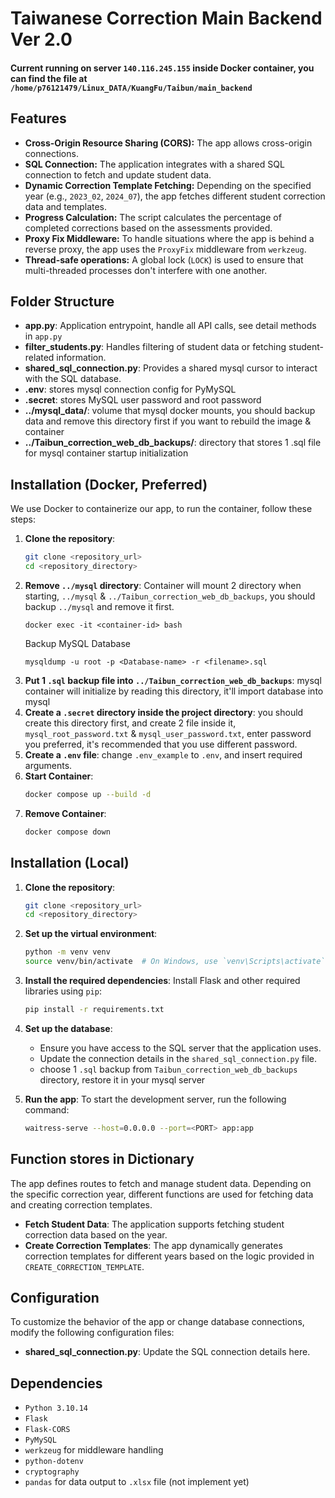 # Taiwanese Correction Main Backend Ver 2.0

#### Current running on server `140.116.245.155` inside Docker container, you can find the file at `/home/p76121479/Linux_DATA/KuangFu/Taibun/main_backend`

## Features

- **Cross-Origin Resource Sharing (CORS):** The app allows cross-origin connections.
- **SQL Connection:** The application integrates with a shared SQL connection to fetch and update student data.
- **Dynamic Correction Template Fetching:** Depending on the specified year (e.g., `2023_02`, `2024_07`), the app fetches different student correction data and templates.
- **Progress Calculation:** The script calculates the percentage of completed corrections based on the assessments provided.
- **Proxy Fix Middleware:** To handle situations where the app is behind a reverse proxy, the app uses the `ProxyFix` middleware from `werkzeug`.
- **Thread-safe operations:** A global lock (`LOCK`) is used to ensure that multi-threaded processes don't interfere with one another.

## Folder Structure

- **app.py**: Application entrypoint, handle all API calls, see detail methods in `app.py`
- **filter_students.py**: Handles filtering of student data or fetching student-related information.
- **shared_sql_connection.py**: Provides a shared mysql cursor to interact with the SQL database.
- **.env**: stores mysql connection config for PyMySQL
- **.secret**: stores MySQL user password and root password
- **../mysql_data/**: volume that mysql docker mounts, you should backup data and remove this directory first if you want to rebuild the image & container
- **../Taibun_correction_web_db_backups/**: directory that stores 1 .sql file for mysql container startup initialization

## Installation (Docker, Preferred)

We use Docker to containerize our app, to run the container, follow these steps:

1. **Clone the repository**:
    ```bash
    git clone <repository_url>
    cd <repository_directory>
    ```
2. **Remove `../mysql` directory**:
    Container will mount 2 directory when starting, `../mysql` & `../Taibun_correction_web_db_backups`, you should backup `../mysql` and remove it first.
    ```
   docker exec -it <container-id> bash
   ```
   Backup MySQL Database
   ```
   mysqldump -u root -p <Database-name> -r <filename>.sql
   ```
3. **Put 1 `.sql` backup file into `../Taibun_correction_web_db_backups`**: mysql container will initialize by reading this directory, it'll import database into mysql
4. **Create a `.secret` directory inside the project directory**: you should create this directory first, and create 2 file inside it, `mysql_root_password.txt` & `mysql_user_password.txt`, enter password you preferred, it's recommended that you use different password.
5. **Create a `.env` file**: change `.env_example` to `.env`, and insert required arguments.
6. **Start Container**:
    ```bash
   docker compose up --build -d
   ```
7. **Remove Container**:
    ```bash
   docker compose down
    ```
## Installation (Local)

1. **Clone the repository**:
    ```bash
    git clone <repository_url>
    cd <repository_directory>
    ```

2. **Set up the virtual environment**:
    ```bash
    python -m venv venv
    source venv/bin/activate  # On Windows, use `venv\Scripts\activate`
    ```

3. **Install the required dependencies**:
    Install Flask and other required libraries using `pip`:
    ```bash
    pip install -r requirements.txt
    ```

4. **Set up the database**:
    - Ensure you have access to the SQL server that the application uses.
    - Update the connection details in the `shared_sql_connection.py` file.
    - choose 1 `.sql` backup from `Taibun_correction_web_db_backups` directory, restore it in your mysql server

5. **Run the app**:
    To start the development server, run the following command:
    ```bash
    waitress-serve --host=0.0.0.0 --port=<PORT> app:app
    ```

## Function stores in Dictionary

The app defines routes to fetch and manage student data. Depending on the specific correction year, different functions are used for fetching data and creating correction templates.

- **Fetch Student Data**: The application supports fetching student correction data based on the year.
- **Create Correction Templates**: The app dynamically generates correction templates for different years based on the logic provided in `CREATE_CORRECTION_TEMPLATE`.


## Configuration

To customize the behavior of the app or change database connections, modify the following configuration files:

- **shared_sql_connection.py**: Update the SQL connection details here.

## Dependencies

- `Python 3.10.14`
- `Flask`
- `Flask-CORS`
- `PyMySQL`
- `werkzeug` for middleware handling
- `python-dotenv`
- `cryptography`
- `pandas` for data output to `.xlsx` file (not implement yet)
